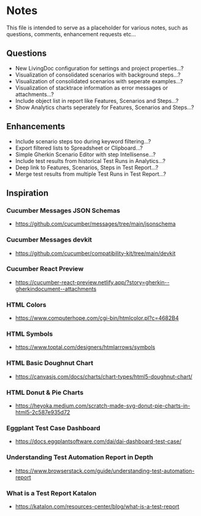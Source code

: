 # Notes
This file is intended to serve as a placeholder for various notes,
such as questions, comments, enhancement requests etc...

## Questions
* New LivingDoc configuration for settings and project properties...?
* Visualization of consolidated scenarios with background steps...?
* Visualization of consolidated scenarios with seperate examples...?
* Visualization of stacktrace information as error messages or attachments...?
* Include object list in report like Features, Scenarios and Steps...?
* Show Analytics charts seperately for Features, Scenarios and Steps...?

## Enhancements
* Include scenario steps too during keyword filtering...?
* Export filtered lists to Spreadsheet or Clipboard...?
* Simple Gherkin Scenario Editor with step Intellisense...?
* Include test results from historical Test Runs in Analytics...?
* Deep link to Features, Scenarios, Steps in Test Report...?
* Merge test results from multiple Test Runs in Test Report...?

## Inspiration

### Cucumber Messages JSON Schemas
* https://github.com/cucumber/messages/tree/main/jsonschema

### Cucumber Messages devkit
* https://github.com/cucumber/compatibility-kit/tree/main/devkit

### Cucumber React Preview
* https://cucumber-react-preview.netlify.app/?story=gherkin--gherkindocument--attachments

### HTML Colors
* https://www.computerhope.com/cgi-bin/htmlcolor.pl?c=4682B4

### HTML Symbols
* https://www.toptal.com/designers/htmlarrows/symbols

### HTML Basic Doughnut Chart
* https://canvasjs.com/docs/charts/chart-types/html5-doughnut-chart/

### HTML Donut & Pie Charts
* https://heyoka.medium.com/scratch-made-svg-donut-pie-charts-in-html5-2c587e935d72

### Eggplant Test Case Dashboard
* https://docs.eggplantsoftware.com/dai/dai-dashboard-test-case/

### Understanding Test Automation Report in Depth
* https://www.browserstack.com/guide/understanding-test-automation-report 

### What is a Test Report Katalon
* https://katalon.com/resources-center/blog/what-is-a-test-report

